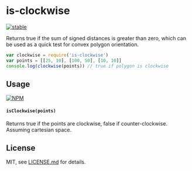 # is-clockwise

[![stable](http://badges.github.io/stability-badges/dist/stable.svg)](http://github.com/badges/stability-badges)

Returns true if the sum of signed distances is greater than zero, which can be used as a quick test for convex polygon orientation.

```js
var clockwise = require('is-clockwise')
var points = [[25, 10], [100, 50], [10, 10]]
console.log(clockwise(points)) // true if polygon is clockwise
```

## Usage

[![NPM](https://nodei.co/npm/is-clockwise.png)](https://nodei.co/npm/is-clockwise/)

#### `isClockwise(points)`

Returns true if the points are clockwise, false if counter-clockwise. Assuming cartesian space.

## License

MIT, see [LICENSE.md](http://github.com/mattdesl/is-clockwise/blob/master/LICENSE.md) for details.
